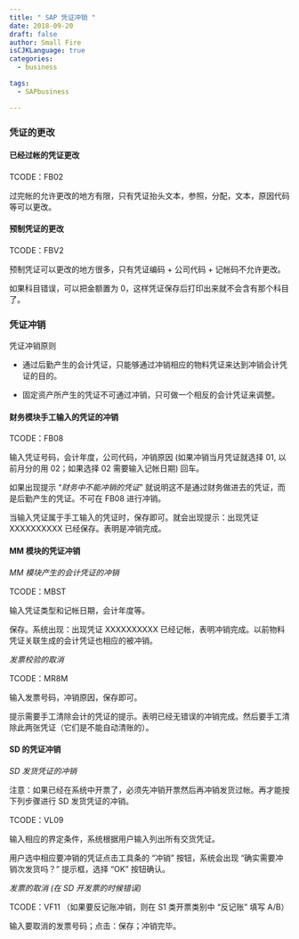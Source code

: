 ```yaml
---
title: " SAP 凭证冲销 "
date: 2018-09-20
draft: false
author: Small Fire
isCJKLanguage: true
categories: 
  - business

tags: 
  - SAPbusiness

---
```


### 凭证的更改

#### 已经过帐的凭证更改

TCODE：FB02

过完帐的允许更改的地方有限，只有凭证抬头文本，参照，分配，文本，原因代码等可以更改。

#### 预制凭证的更改

TCODE：FBV2

预制凭证可以更改的地方很多，只有凭证编码 + 公司代码 + 记帐码不允许更改。

如果科目错误，可以把金额置为 0，这样凭证保存后打印出来就不会含有那个科目了。 

### 凭证冲销

凭证冲销原则

- 通过后勤产生的会计凭证，只能够通过冲销相应的物料凭证来达到冲销会计凭证的目的。

- 固定资产所产生的凭证不可通过冲销，只可做一个相反的会计凭证来调整。

#### 财务模块手工输入的凭证的冲销

TCODE：FB08

输入凭证号码，会计年度，公司代码，冲销原因 (如果冲销当月凭证就选择 01, 以前月分的用 02；如果选择 02 需要输入记帐日期) 回车。

如果出现提示 “*财务中不能冲销的凭证*” 就说明这不是通过财务做进去的凭证，而是后勤产生的凭证。不可在 FB08 进行冲销。

当输入凭证属于手工输入的凭证时，保存即可。就会出现提示：出现凭证 XXXXXXXXXX 已经保存。表明是冲销完成。

#### MM 模块的凭证冲销

*MM 模块产生的会计凭证的冲销*

TCODE：MBST

输入凭证类型和记帐日期，会计年度等。

保存。系统出现：出现凭证 XXXXXXXXXX 已经记帐，表明冲销完成。以前物料凭证关联生成的会计凭证也相应的被冲销。

*发票校验的取消*

TCODE：MR8M

输入发票号码，冲销原因，保存即可。

提示需要手工清除会计的凭证的提示。表明已经无错误的冲销完成。然后要手工清除此两张凭证（它们是不能自动清账的）。

#### SD 的凭证冲销

*SD 发货凭证的冲销*

注意：如果已经在系统中开票了，必须先冲销开票然后再冲销发货过帐。再才能按下列步骤进行 SD 发货凭证的冲销。

TCODE：VL09

输入相应的界定条件，系统根据用户输入列出所有交货凭证。

用户选中相应要冲销的凭证点击工具条的 “冲销” 按钮，系统会出现 “确实需要冲销次发货吗？” 提示框，选择 “OK” 按钮确认。

*发票的取消 (在 SD 开发票的时候错误)*

TCODE：VF11 （如果要反记账冲销，则在 S1 类开票类别中 “反记账” 填写 A/B）

输入要取消的发票号码；点击：保存；冲销完毕。

